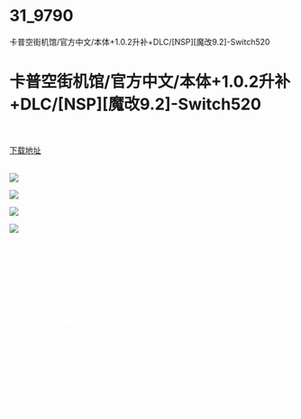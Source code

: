 # 31_9790
卡普空街机馆/官方中文/本体+1.0.2升补+DLC/[NSP][魔改9.2]-Switch520
# 卡普空街机馆/官方中文/本体+1.0.2升补+DLC/[NSP][魔改9.2]-Switch520
 <br/></br>
[下载地址](https://www.switch520.cc/article/9790 "下载地址")
<br/></br>

<p><img src="https://www.switch520.cc/muke_img/upload_art_editor_20210221-1_cc1d1e04c643ea12fc294e004a0dad51.jpg"></p>
<p><img src="https://www.switch520.cc/muke_img/upload_art_editor_20210221-1_fe4d2f4785320470382b28d1128c00fd.jpg"></p>
<p><img src="https://www.switch520.cc/muke_img/upload_art_editor_20210221-1_d9c19c94eb9c9d68911413864dbd6f29.jpg"></p>
<p><img src="https://www.switch520.cc/muke_img/upload_art_editor_20210221-1_a3514a00f522870735356f986424ffbc.jpg"><span style="color: #ffffff;"><strong>&nbsp;</strong></span></p>
<p><span style="color: #ffffff;"><strong>收录共32款的Capcom大型电玩游戏名作的合集登场!</strong></span></p>
<p><span style="color: #ffffff;"><strong>射击，格斗，动作-这套令人兴奋的收藏中所有您喜欢的类型！Capcom Arcade Stadium球场带回了所有街机游戏的怀旧情调，同时还增加了一些令人振奋的新功能，希望您早就拥有！</strong></span></p>
<p><span style="color: #ffffff;"><strong>就像过去的美好时光一样，</strong></span><br>
<span style="color: #ffffff;"><strong>从3D渲染的拱廊橱柜到扫描线过滤器，一切都需要重现拱廊氛围。完全可自定义的显示设置使您可以制作自己的个人体验，并真正重温街机游戏的辉煌岁月。</strong></span></p>
<p><span style="color: #ffffff;"><strong>全新的玩法</strong></span><br>
<span style="color: #ffffff;"><strong>随着游戏的倒带，速度调整以及随时保存和加载游戏的功能，旧的收藏夹将再次焕然一新！</strong></span><br>
<span style="color: #ffffff;"><strong>每个游戏都有在线排行榜排名，因此您可以查看与世界各地的玩家对决的位置！</strong></span><br>
<span style="color: #ffffff;"><strong>Capcom Arcade体育场，复古的魅力与最先进的功能相结合，使Capcom的经典作品焕然一新！</strong></span></p>
<p>&nbsp;</p>
